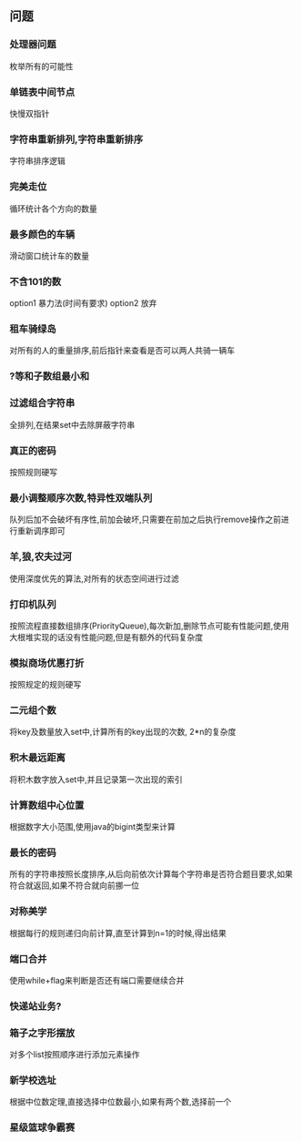 ## 问题
### 处理器问题 
枚举所有的可能性

### 单链表中间节点 
快慢双指针

### 字符串重新排列,字符串重新排序 
字符串排序逻辑

### 完美走位 
循环统计各个方向的数量

### 最多颜色的车辆 
滑动窗口统计车的数量

### 不含101的数 
option1 暴力法(时间有要求) 
option2 放弃 

### 租车骑绿岛 
对所有的人的重量排序,前后指针来查看是否可以两人共骑一辆车

### ?等和子数组最小和

### 过滤组合字符串
全排列,在结果set中去除屏蔽字符串

### 真正的密码
按照规则硬写

### 最小调整顺序次数,特异性双端队列
队列后加不会破坏有序性,前加会破坏,只需要在前加之后执行remove操作之前进行重新调序即可

### 羊,狼,农夫过河
使用深度优先的算法,对所有的状态空间进行过滤

### 打印机队列
按照流程直接数组排序(PriorityQueue),每次新加,删除节点可能有性能问题,使用大根堆实现的话没有性能问题,但是有额外的代码复杂度

### 模拟商场优惠打折
按照规定的规则硬写

### 二元组个数
将key及数量放入set中,计算所有的key出现的次数, 2*n的复杂度

### 积木最远距离
将积木数字放入set中,并且记录第一次出现的索引

### 计算数组中心位置
根据数字大小范围,使用java的bigint类型来计算

### 最长的密码
所有的字符串按照长度排序,从后向前依次计算每个字符串是否符合题目要求,如果符合就返回,如果不符合就向前挪一位

### 对称美学
根据每行的规则递归向前计算,直至计算到n=1的时候,得出结果

### 端口合并
使用while+flag来判断是否还有端口需要继续合并

### 快递站业务?

### 箱子之字形摆放
对多个list按照顺序进行添加元素操作

### 新学校选址
根据中位数定理,直接选择中位数最小,如果有两个数,选择前一个

### 星级篮球争霸赛



